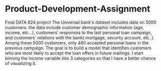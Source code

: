 # Product-Development-Assignment
Final DATA 824 project
The Universal bank's dataset includes data on 5000 customers. the data include customer demographic information (age, income, etc...), customers' responses to the last personal loan campaign, and customers' relations with the bank( mortgage, security account, etc..). Among these 5000 customers, only 480 accepted personal loans in the previous campaign. The goal is to build a model that identifies customers who are most likely to accept the loan offers in future mailings.
I start binning the income variable into 3 categories so that I have a better chance of visualizing it.
